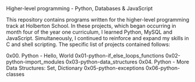 Higher-level programming - Python, Databases & JavaScript


This repository contains programs written for the higher-level programming track at Holberton School. In these projects, which began occurring in month four of the year one curriculum, I learned Python, MySQL and JavaScript. Simultaneously, I continued to reinforce and expand my skills in C and shell scripting. The specific list of projects contained follows:


0x00. Python - Hello, World
0x01-python-if_else_loops_functions
0x02-python-import_modules
0x03-python-data_structures
0x04. Python - More Data Structures: Set, Dictionary
0x05-python-exceptions
0x06-python-classes
